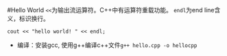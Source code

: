#Hello World
`<<`为输出流运算符。C++中有运算符重载功能。
`endl`为end line含义，标识换行。
```
cout << "hello world! " << endl;
```
- 编译：安装gcc, 使用g++编译c++文件`g++ hello.cpp -o hellocpp`

